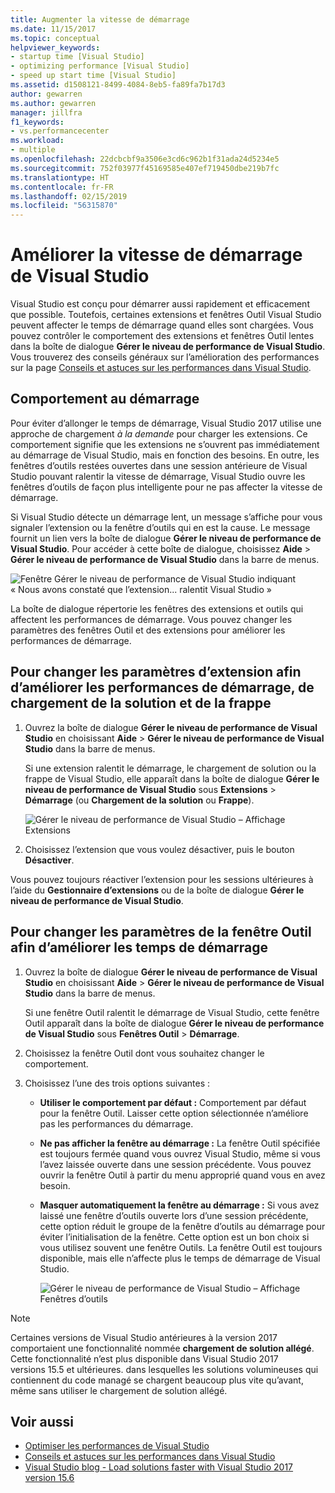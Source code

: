 ```yaml
---
title: Augmenter la vitesse de démarrage
ms.date: 11/15/2017
ms.topic: conceptual
helpviewer_keywords:
- startup time [Visual Studio]
- optimizing performance [Visual Studio]
- speed up start time [Visual Studio]
ms.assetid: d1508121-8499-4084-8eb5-fa89fa7b17d3
author: gewarren
ms.author: gewarren
manager: jillfra
f1_keywords:
- vs.performancecenter
ms.workload:
- multiple
ms.openlocfilehash: 22dcbcbf9a3506e3cd6c962b1f31ada24d5234e5
ms.sourcegitcommit: 752f03977f45169585e407ef719450dbe219b7fc
ms.translationtype: HT
ms.contentlocale: fr-FR
ms.lasthandoff: 02/15/2019
ms.locfileid: "56315870"
---
```

# <a name="optimize-visual-studio-startup-time"></a>Améliorer la vitesse de démarrage de Visual Studio

Visual Studio est conçu pour démarrer aussi rapidement et efficacement que possible. Toutefois, certaines extensions et fenêtres Outil Visual Studio peuvent affecter le temps de démarrage quand elles sont chargées. Vous pouvez contrôler le comportement des extensions et fenêtres Outil lentes dans la boîte de dialogue **Gérer le niveau de performance de Visual Studio**. Vous trouverez des conseils généraux sur l’amélioration des performances sur la page [Conseils et astuces sur les performances dans Visual Studio](../ide/visual-studio-performance-tips-and-tricks.md).

## <a name="startup-behavior"></a>Comportement au démarrage

Pour éviter d’allonger le temps de démarrage, Visual Studio 2017 utilise une approche de chargement _à la demande_ pour charger les extensions. Ce comportement signifie que les extensions ne s’ouvrent pas immédiatement au démarrage de Visual Studio, mais en fonction des besoins. En outre, les fenêtres d’outils restées ouvertes dans une session antérieure de Visual Studio pouvant ralentir la vitesse de démarrage, Visual Studio ouvre les fenêtres d’outils de façon plus intelligente pour ne pas affecter la vitesse de démarrage.

Si Visual Studio détecte un démarrage lent, un message s’affiche pour vous signaler l’extension ou la fenêtre d’outils qui en est la cause. Le message fournit un lien vers la boîte de dialogue **Gérer le niveau de performance de Visual Studio**. Pour accéder à cette boîte de dialogue, choisissez **Aide** > **Gérer le niveau de performance de Visual Studio** dans la barre de menus.

![Fenêtre Gérer le niveau de performance de Visual Studio indiquant « Nous avons constaté que l’extension... ralentit Visual Studio »](../ide/media/vside_perfdialog_popup.png)

La boîte de dialogue répertorie les fenêtres des extensions et outils qui affectent les performances de démarrage. Vous pouvez changer les paramètres des fenêtres Outil et des extensions pour améliorer les performances de démarrage.

## <a name="a-nameextensions-to-change-extension-settings-to-improve-startup-solution-load-and-typing-performance"></a><a name="extensions" />Pour changer les paramètres d’extension afin d’améliorer les performances de démarrage, de chargement de la solution et de la frappe

1. Ouvrez la boîte de dialogue **Gérer le niveau de performance de Visual Studio** en choisissant **Aide** > **Gérer le niveau de performance de Visual Studio** dans la barre de menus.

    Si une extension ralentit le démarrage, le chargement de solution ou la frappe de Visual Studio, elle apparaît dans la boîte de dialogue **Gérer le niveau de performance de Visual Studio** sous **Extensions** > **Démarrage** (ou **Chargement de la solution** ou **Frappe**).

    ![Gérer le niveau de performance de Visual Studio – Affichage Extensions](../ide/media/vside_perfdialog_extensions.png)

2. Choisissez l’extension que vous voulez désactiver, puis le bouton **Désactiver**.

Vous pouvez toujours réactiver l’extension pour les sessions ultérieures à l’aide du **Gestionnaire d’extensions** ou de la boîte de dialogue **Gérer le niveau de performance de Visual Studio**.

## <a name="a-nametool-windows-to-change-tool-window-settings-to-improve-startup-time"></a><a name="tool-windows" />Pour changer les paramètres de la fenêtre Outil afin d’améliorer les temps de démarrage

1. Ouvrez la boîte de dialogue **Gérer le niveau de performance de Visual Studio** en choisissant **Aide** > **Gérer le niveau de performance de Visual Studio** dans la barre de menus.

    Si une fenêtre Outil ralentit le démarrage de Visual Studio, cette fenêtre Outil apparaît dans la boîte de dialogue **Gérer le niveau de performance de Visual Studio** sous **Fenêtres Outil** > **Démarrage**.

2. Choisissez la fenêtre Outil dont vous souhaitez changer le comportement.

3. Choisissez l’une des trois options suivantes :

   - **Utiliser le comportement par défaut :** Comportement par défaut pour la fenêtre Outil. Laisser cette option sélectionnée n’améliore pas les performances du démarrage.

   - **Ne pas afficher la fenêtre au démarrage :** La fenêtre Outil spécifiée est toujours fermée quand vous ouvrez Visual Studio, même si vous l’avez laissée ouverte dans une session précédente. Vous pouvez ouvrir la fenêtre Outil à partir du menu approprié quand vous en avez besoin.

   - **Masquer automatiquement la fenêtre au démarrage :** Si vous avez laissé une fenêtre d’outils ouverte lors d’une session précédente, cette option réduit le groupe de la fenêtre d’outils au démarrage pour éviter l’initialisation de la fenêtre. Cette option est un bon choix si vous utilisez souvent une fenêtre Outils. La fenêtre Outil est toujours disponible, mais elle n’affecte plus le temps de démarrage de Visual Studio.

     ![Gérer le niveau de performance de Visual Studio – Affichage Fenêtres d’outils](../ide/media/vside_perfdialog_toolwindows.png)

> [!NOTE]
> Certaines versions de Visual Studio antérieures à la version 2017 comportaient une fonctionnalité nommée **chargement de solution allégé**. Cette fonctionnalité n’est plus disponible dans Visual Studio 2017 versions 15.5 et ultérieures. dans lesquelles les solutions volumineuses qui contiennent du code managé se chargent beaucoup plus vite qu’avant, même sans utiliser le chargement de solution allégé.

## <a name="see-also"></a>Voir aussi

- [Optimiser les performances de Visual Studio](../ide/optimize-visual-studio-performance.md)
- [Conseils et astuces sur les performances dans Visual Studio](../ide/visual-studio-performance-tips-and-tricks.md)
- [Visual Studio blog - Load solutions faster with Visual Studio 2017 version 15.6](https://devblogs.microsoft.com/visualstudio/load-solutions-faster-with-visual-studio-2017-version-15-6/)